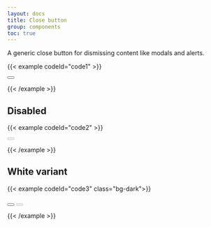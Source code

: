 ```yaml
---
layout: docs
title: Close button
group: components
toc: true
---
```


<p class="fs-4 ms-0 mb-4 page-description">
A generic close button for dismissing content like modals and alerts.
</p>

{{< example codeId="code1" >}}

<button type="button" class="btn-close" aria-label="Close"></button>

{{< /example >}}

## Disabled
{{< example codeId="code2" >}}

<button type="button" class="btn-close" disabled aria-label="Close"></button>

{{< /example >}}

## White variant
{{< example codeId="code3" class="bg-dark">}}

<button type="button" class="btn-close btn-close-white" aria-label="Close"></button>
<button type="button" class="btn-close btn-close-white" disabled aria-label="Close"></button>

{{< /example >}}
